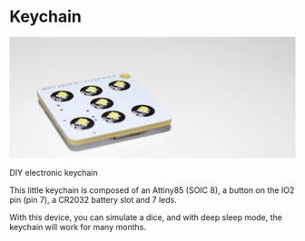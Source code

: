 # Keychain

![Dice keychain by Iannella Christian](https://github.com/ChristianIannella/Keychain/blob/main/Docs/IMG_2142.JPG)


DIY electronic keychain 


This little keychain is composed of an Attiny85 (SOIC 8), a button on the IO2 pin (pin 7), a CR2032 battery slot and 7 leds. 

With this device, you can simulate a dice, and with deep sleep mode, the keychain will work for many months.
